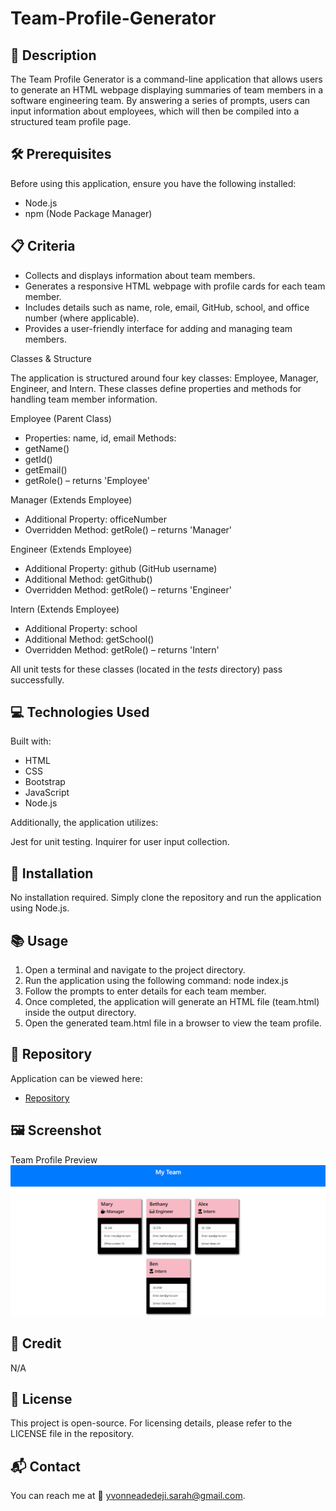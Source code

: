 # Team-Profile-Generator

## 📌 Description
The Team Profile Generator is a command-line application that allows users to generate an HTML webpage displaying summaries of team members in a software engineering team. By answering a series of prompts, users can input information about employees, which will then be compiled into a structured team profile page.

## 🛠 Prerequisites
Before using this application, ensure you have the following installed:
* Node.js
* npm (Node Package Manager)

## 📋 Criteria
* Collects and displays information about team members.
* Generates a responsive HTML webpage with profile cards for each team member.
* Includes details such as name, role, email, GitHub, school, and office number (where applicable).
* Provides a user-friendly interface for adding and managing team members.

Classes & Structure

The application is structured around four key classes: Employee, Manager, Engineer, and Intern. These classes define properties and methods for handling team member information.

Employee (Parent Class)
* Properties: name, id, email
Methods:
* getName()
* getId()
* getEmail()
* getRole() – returns 'Employee'

Manager (Extends Employee)
* Additional Property: officeNumber
* Overridden Method: getRole() – returns 'Manager'

Engineer (Extends Employee)
* Additional Property: github (GitHub username)
* Additional Method: getGithub()
* Overridden Method: getRole() – returns 'Engineer'

Intern (Extends Employee)
* Additional Property: school
* Additional Method: getSchool()
* Overridden Method: getRole() – returns 'Intern'

All unit tests for these classes (located in the _tests_ directory) pass successfully.

## 💻 Technologies Used
Built with:
* HTML
* CSS
* Bootstrap
* JavaScript
* Node.js

Additionally, the application utilizes:

Jest for unit testing.
Inquirer for user input collection.

## 🚀 Installation
No installation required. Simply clone the repository and run the application using Node.js.

## 📚 Usage
1. Open a terminal and navigate to the project directory.
2. Run the application using the following command:
node index.js
3. Follow the prompts to enter details for each team member.
4. Once completed, the application will generate an HTML file (team.html) inside the output directory.
5. Open the generated team.html file in a browser to view the team profile.

## 🔗 Repository
Application can be viewed here:
* [Repository](https://github.com/yvonnesarah/Team-Profile-Generator)

## 🖼 Screenshot
Team Profile Preview
![Screenshot](assets/images/team-profile.png "Team Profile")

## 👥 Credit
N/A

## 📜 License
This project is open-source. For licensing details, please refer to the LICENSE file in the repository.

## 📬 Contact
You can reach me at 📧 yvonneadedeji.sarah@gmail.com.
